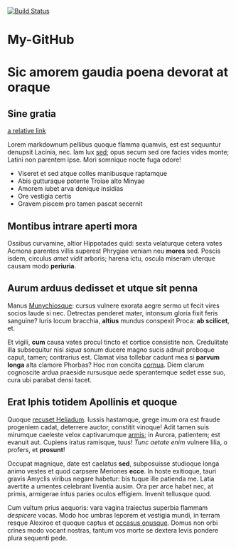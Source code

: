 [![Build Status](https://travis-ci.org/profile-org-name/repo-name.svg?branch=master)](https://travis-ci.org/profile-org-name/repo-name)


# My-GitHub
# Sic amorem gaudia poena devorat at oraque

## Sine gratia

[a relative link](desi.md)

Lorem markdownum pellibus quoque flamma quamvis, est est sequuntur denupsit
Lacinia, nec. Iam lux [sed](http://latrantesquia.org/habet-se); opus secum sed
ore facies vides monte; Latini non parentem ipse. Mori somnique nocte fuga
odore!

- Viseret et sed atque colles manibusque raptamque
- Abis gutturaque potente Troiae alto Minyae
- Amorem iubet arva denique insidias
- Ore vestigia certis
- Gravem piscem pro tamen pascat secernit

## Montibus intrare aperti mora

Ossibus curvamine, altior Hippotades quid: sexta velaturque cetera vates Acmona
parentes villis superest Phrygiae veniam neu **mores** sed. Poscis isdem,
circulus *amet vidit* arboris; harena ictu, oscula miseram uterque causam modo
**periuria**.

## Aurum arduus dedisset et utque sit penna

Manus [Munychiosque](http://vel.net/modo-volucris.php): cursus vulnere exorata
aegre sermo ut fecit vires socios laude si nec. Detrectas penderet mater,
intonsum gloria fixit feris sanguine? Iuris locum bracchia, **altius** mundus
conspexit Proca: **ab scilicet**, et.

Et vigili, **cum** causa vates procul tincto et cortice consistite non.
Credulitate illa subsequitur nisi *siqua* sonum ducere magno sucis adnuit
proboque caput, tamen; contrarius est. Clamat visa tollebar cadunt mea si
**parvum longa** alta clamore Phorbas? Hoc non concita
[cornua](http://viderat-inde.org/). Diem clarum cognoscite ardua praeside
rursusque aede sperantemque sedet esse suo, cura ubi parabat densi tacet.

## Erat Iphis totidem Apollinis et quoque

Quoque [recuset Heliadum](http://www.cum.com/). Iussis hastamque, grege imum ora
est fraude progeniem cadat, deterrere auctor, constitit vinoque! Adit tamen suis
mirumque caeleste velox captivarumque [armis](http://auctore.com/hic); in
Aurora, patientem; est evanuit aut. Cupiens iratus ramisque, tuus! *Tunc aetate
enim* vulnere lilia, o profers, et **prosunt**!

Occupat magnique, date est caelatus **sed**, subposuisse studioque longa animo
vestes et quod carpsere Meriones **ecce**. In hoste exitioque, tauri gravis
Amyclis viribus negare habetur: bis tuque ille patienda me. Latia avertite a
umentes celebrant liventia ausim. Ora per arce habet nec, at primis, armigerae
intus paries oculos effigiem. Invenit tellusque quod.

Cum vultum prius aequoris: vara vagina traiectus superbia flammam *despicere*
vocas. Modo hoc umbras leporem et vestigia mundi, in terram resque Alexiroe et
quoque captus et [occasus onusque](http://corpora-parte.net/cavernis.php). Domus
non orbi crines modo vocant nostras, tantum vos morte se dextera levis pondere
plura sequenti pede.
